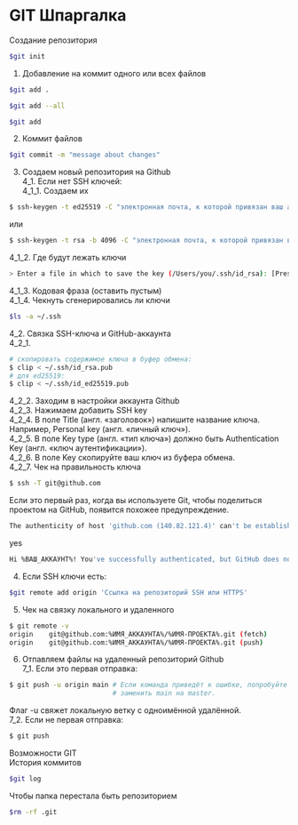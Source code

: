 # GIT Шпаргалка

Создание репозитория  
```bash
$git init
```  
1. Добавление на коммит одного или всех файлов  
```bash
$git add .

$git add --all

$git add
```  
2. Коммит файлов  
```bash
$git commit -m "message about changes"
```  
3. Создаем новый репозитория на Github   
4_1. Если нет SSH ключей:  
4_1_1. Создаем их  
```bash
$ ssh-keygen -t ed25519 -C "электронная почта, к которой привязан ваш аккаунт на GitHub"
```  
или
```bash
$ ssh-keygen -t rsa -b 4096 -C "электронная почта, к которой привязан ваш аккаунт на GitHub"
```  
4_1_2. Где будут лежать ключи
```bash
> Enter a file in which to save the key (/Users/you/.ssh/id_rsa): [Press enter]
```  
4_1_3. Кодовая фраза (оставить пустым)  
4_1_4. Чекнуть сгенерировались ли ключи
```bash
$ls -a ~/.ssh
```  
4_2. Связка SSH-ключа и GitHub-аккаунта  
4_2_1.
```bash
# скопировать содержимое ключа в буфер обмена:
$ clip < ~/.ssh/id_rsa.pub
# для ed25519:
$ clip < ~/.ssh/id_ed25519.pub
```  
4_2_2. Заходим в настройки аккаунта Github  
4_2_3. Нажимаем добавить SSH key  
4_2_4. В поле Title (англ. «заголовок») напишите название ключа. Например, Personal key (англ. «личный ключ»).  
4_2_5. В поле Key type (англ. «тип ключа») должно быть Authentication Key (англ. «ключ аутентификации»).  
4_2_6. В поле Key скопируйте ваш ключ из буфера обмена.  
4_2_7. Чек на правильность ключа  
```bash
$ ssh -T git@github.com
```  
Если это первый раз, когда вы используете Git, чтобы поделиться проектом на GitHub, появится похожее предупреждение.  
```bash
The authenticity of host 'github.com (140.82.121.4)' can't be established. ED25519 key fingerprint is SHA256:+DiY3wvvV6TuJJhbpZisF/zLDA0zPMSvHdkr4UvCOqU. This key is not known by any other names. Are you sure you want to continue connecting (yes/no/[fingerprint])?
```  
yes
```bash
Hi %ВАШ_АККАУНТ%! You've successfully authenticated, but GitHub does not provide shell access.
```  
4. Если SSH ключи есть:  
```bash
$git remote add origin 'Ссылка на репозиторий SSH или HTTPS'
```  
5. Чек на связку локального и удаленного  
```bash
$ git remote -v
origin    git@github.com:%ИМЯ_АККАУНТА%/%ИМЯ-ПРОЕКТА%.git (fetch)
origin    git@github.com:%ИМЯ_АККАУНТА%/%ИМЯ-ПРОЕКТА%.git (push) 
```  
6. Отпавляем файлы на удаленный репозиторий Github  
7_1. Если это первая отправка:  
```bash
$ git push -u origin main # Если команда приведёт к ошибке, попробуйте 
                          # заменить main на master.
```  
Флаг -u свяжет локальную ветку с одноимённой удалённой.  
7_2. Если не первая отправка:
```bash
$ git push
```


Возможности GIT  
История коммитов
```bash
$git log
```
Чтобы папка перестала быть репозиторием
```bash
$rm -rf .git
```